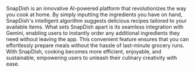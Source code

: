SnapDish is an innovative AI-powered platform that revolutionizes the way you cook at home. By simply inputting the ingredients you have on hand, SnapDish's intelligent algorithm suggests delicious recipes tailored to your available items. What sets SnapDish apart is its seamless integration with Gemini, enabling users to instantly order any additional ingredients they need without leaving the app. This convenient feature ensures that you can effortlessly prepare meals without the hassle of last-minute grocery runs. With SnapDish, cooking becomes more efficient, enjoyable, and sustainable, empowering users to unleash their culinary creativity with ease.
